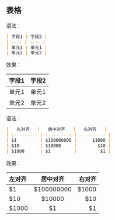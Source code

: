 ## 表格

语法：

```markdown
| 字段1 | 字段2 |
| ---- | ---- |
| 单元1 | 单元1 |
| 单元2 | 单元2 |
```

效果：

| 字段1 | 字段2 |
| ----- | ----- |
| 单元1 | 单元1 |
| 单元2 | 单元2 |

语法：

```markdown
|   左对齐   |   居中对齐   |   右对齐   |
| :--------- | :--------: | ---------: |
| $1         | $100000000 |      $1000 |
| $10        | $10000     |        $10 |
| $1000      | $1         |         $1 |
```

效果：

| 左对齐 |  居中对齐  | 右对齐 |
| :----- | :--------: | -----: |
| $1     | $100000000 |  $1000 |
| $10    |   $10000   |    $10 |
| $1000  |     $1     |     $1 |


